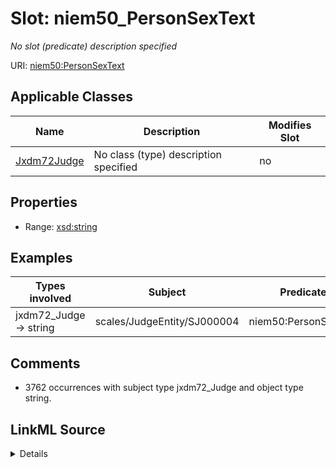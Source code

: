 

# Slot: niem50_PersonSexText


_No slot (predicate) description specified_





URI: [niem50:PersonSexText](http://release.niem.gov/niem/niem-core/5.0/PersonSexText)



<!-- no inheritance hierarchy -->





## Applicable Classes

| Name | Description | Modifies Slot |
| --- | --- | --- |
| [Jxdm72Judge](../classes/Jxdm72Judge.md) | No class (type) description specified |  no  |







## Properties

* Range: [xsd:string](http://www.w3.org/2001/XMLSchema#string)






## Examples

| Types involved | Subject | Predicate | Object |
| --- | --- | --- | --- |
| jxdm72_Judge → string | scales/JudgeEntity/SJ000004 | niem50:PersonSexText | Male |


## Comments

* 3762 occurrences with subject type jxdm72_Judge and object type string.



## LinkML Source

<details>

```yaml
name: niem50_PersonSexText
description: No slot (predicate) description specified
comments:
- 3762 occurrences with subject type jxdm72_Judge and object type string.
examples:
- description: jxdm72_Judge → string
  object:
    example_object: Male
    example_object_type: string
    example_predicate: niem50:PersonSexText
    example_subject: scales/JudgeEntity/SJ000004
    example_subject_type: jxdm72_Judge
from_schema: scales-kg-new
rank: 1000
slot_uri: niem50:PersonSexText
alias: niem50_PersonSexText
domain_of:
- jxdm72_Judge
range: string

```
</details>